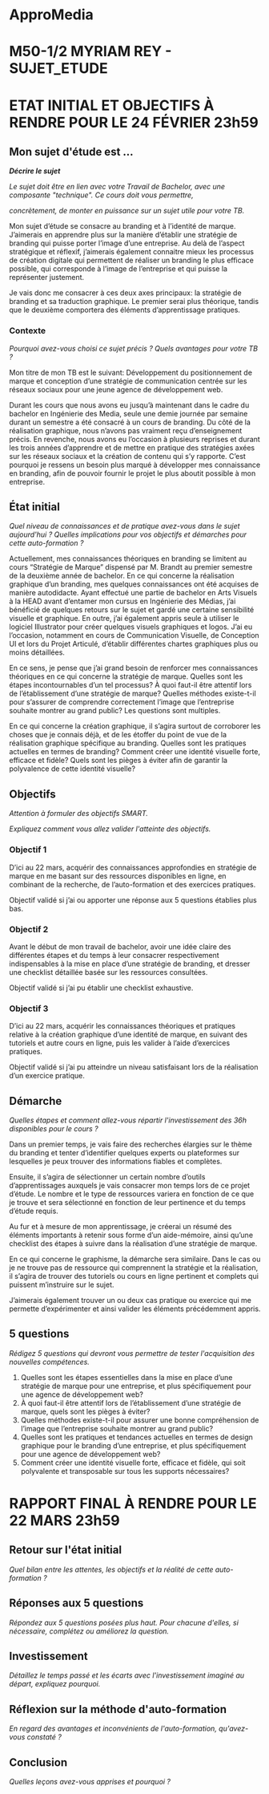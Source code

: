 # ApproMedia

# M50-1/2 MYRIAM REY - SUJET_ETUDE

# 

# ETAT INITIAL ET OBJECTIFS À RENDRE POUR LE 24 FÉVRIER 23h59

## 

## Mon sujet d'étude est ...

***Décrire le sujet***

*Le sujet doit être en lien avec votre Travail de 
Bachelor, avec une composante "technique". Ce cours doit vous permettre,*

*concrètement, de monter en puissance sur un sujet utile pour votre TB.*

Mon sujet d’étude se consacre au branding et à l’identité de marque. J’aimerais en apprendre plus sur la manière d’établir une stratégie de branding qui puisse porter l’image d’une entreprise. Au delà de l’aspect stratégique et réflexif, j’aimerais également connaitre mieux les processus de création digitale qui permettent de réaliser un branding le plus efficace possible, qui corresponde à l’image de l’entreprise et qui puisse la représenter justement. 

Je vais donc me consacrer à ces deux axes principaux: la stratégie de branding et sa traduction  graphique. Le premier serai plus théorique, tandis que le deuxième comportera des éléments d’apprentissage pratiques. 

### 

### Contexte

*Pourquoi avez-vous choisi ce sujet précis ? Quels avantages pour votre TB ?*

Mon titre de mon TB est le suivant: Développement du positionnement de marque et conception d’une stratégie de communication centrée sur les réseaux sociaux pour une jeune agence de développement web. 

Durant les cours que nous avons eu jusqu’à maintenant dans le cadre du bachelor en Ingénierie des Media, seule une demie journée par semaine durant un semestre a été consacré à un cours de branding. Du côté de la réalisation graphique, nous n’avons pas vraiment reçu d’enseignement précis. En revenche, nous avons eu l’occasion à plusieurs reprises et durant les trois années d’apprendre et de mettre en pratique des stratégies axées sur les réseaux sociaux et la création de contenu qui s’y rapporte. C’est pourquoi je ressens un besoin plus marqué à développer mes connaissance en branding, afin de pouvoir fournir le projet le plus aboutit possible à mon entreprise. 

## 

## État initial

*Quel niveau de connaissances et de pratique avez-vous 
dans le sujet aujourd'hui ? Quelles implications pour vos objectifs et 
démarches pour cette auto-formation ?*

Actuellement, mes connaissances théoriques en branding se limitent au cours “Stratégie de Marque” dispensé par M. Brandt au premier semestre de la deuxième année de bachelor. En ce qui concerne la réalisation graphique d’un branding, mes quelques connaissances ont été acquises de manière autodidacte. Ayant effectué une partie de bachelor en Arts Visuels à la HEAD avant d’entamer mon cursus en Ingénierie des Médias, j’ai bénéficié de quelques retours sur le sujet et gardé une certaine sensibilité visuelle et graphique. En outre, j’ai également appris seule à utiliser le logiciel Illustrator pour créer quelques visuels graphiques et logos. J’ai eu l’occasion, notamment en cours de Communication Visuelle, de Conception UI et lors du Projet Articulé, d’établir différentes chartes graphiques plus ou moins détaillées. 

En ce sens, je pense que j’ai grand besoin de renforcer mes connaissances théoriques en ce qui concerne la stratégie de marque. Quelles sont les étapes incontournables d’un tel processus? À quoi faut-il être attentif lors de l’établissement d’une stratégie de marque? Quelles méthodes existe-t-il pour s’assurer de comprendre correctement l’image que l’entreprise souhaite montrer au grand public? Les questions sont multiples. 

En ce qui concerne la création graphique, il s’agira surtout de corroborer les choses que je connais déjà, et de les étoffer du point de vue de la réalisation graphique spécifique au branding. Quelles sont les pratiques actuelles en termes de branding? Comment créer une identité visuelle forte, efficace et fidèle? Quels sont les pièges à éviter afin de garantir la polyvalence de cette identité visuelle? 

## 

## Objectifs

*Attention à formuler des objectifs SMART.*

*Expliquez comment vous allez valider l'atteinte des objectifs.*

### Objectif 1

D’ici au 22 mars, acquérir des connaissances approfondies en stratégie de marque en me basant sur des ressources disponibles en ligne, en combinant de la recherche, de l’auto-formation et des exercices pratiques. 

Objectif validé si j’ai ou apporter une réponse aux 5 questions établies plus bas.

### Objectif 2

Avant le début de mon travail de bachelor, avoir une idée claire des différentes étapes et du temps à leur consacrer respectivement indispensables à la mise en place d’une stratégie de branding, et dresser une checklist détaillée basée sur les ressources consultées. 

Objectif validé si j’ai pu établir une checklist exhaustive. 

### Objectif 3

D’ici au 22 mars, acquérir les connaissances théoriques et pratiques relative à la création graphique d’une identité de marque, en suivant des tutoriels et autre cours en ligne, puis les valider à l’aide d’exercices pratiques. 

Objectif validé si j’ai pu atteindre un niveau satisfaisant lors de la réalisation d’un exercice pratique. 

## 

## Démarche

*Quelles étapes et comment allez-vous répartir l'investissement des 36h disponibles pour le cours ?*

Dans un premier temps, je vais faire des recherches élargies sur le thème du branding et tenter d’identifier quelques experts ou plateformes sur lesquelles je peux trouver des informations fiables et complètes. 

Ensuite, il s’agira de sélectionner un certain nombre d’outils d’apprentissages auxquels je vais consacrer mon temps lors de ce projet d’étude. Le nombre et le type de ressources variera en fonction de ce que je trouve et sera sélectionné en fonction de leur pertinence et du temps d’étude requis. 

Au fur et à mesure de mon apprentissage, je créerai un résumé des éléments importants à retenir sous forme d’un aide-mémoire, ainsi qu’une checklist des étapes à suivre dans la réalisation d’une stratégie de marque. 

En ce qui concerne le graphisme, la démarche sera similaire. Dans le cas ou je ne trouve pas de ressource qui comprennent la stratégie et la réalisation, il s’agira de trouver des tutoriels ou cours en ligne pertinent et complets qui puissent m’instruire sur le sujet. 

J’aimerais également trouver un ou deux cas pratique ou exercice qui me permette d’expérimenter et ainsi valider les éléments précédemment appris. 

## 

## 5 questions

*Rédigez 5 questions qui devront vous permettre de tester l'acquisition des nouvelles compétences.*

1. Quelles sont les étapes essentielles dans la mise en place d’une stratégie de marque pour une entreprise, et plus spécifiquement pour une agence de développement web? 
2. À quoi faut-il être attentif lors de l’établissement d’une stratégie de marque, quels sont les pièges à éviter? 
3. Quelles méthodes existe-t-il pour assurer une bonne compréhension de l’image que l’entreprise souhaite montrer au grand public?
4. Quelles sont les pratiques et tendances actuelles en termes de design graphique pour le branding d’une entreprise, et plus spécifiquement pour une agence de développement web? 
5. Comment créer une identité visuelle forte, efficace et fidèle, qui soit polyvalente et transposable sur tous les supports nécessaires? 

# 

# RAPPORT FINAL À RENDRE POUR LE 22 MARS 23h59

## 

## Retour sur l'état initial

*Quel bilan entre les attentes, les objectifs et la réalité de cette auto-formation ?*

## 

## Réponses aux 5 questions

*Répondez aux 5 questions posées plus haut. Pour chacune d'elles, si nécessaire, complétez ou améliorez la question.*

## 

## Investissement

*Détaillez le temps passé et les écarts avec l'investissement imaginé au départ, expliquez pourquoi.*

## 

## Réflexion sur la méthode d'auto-formation

*En regard des avantages et inconvénients de l'auto-formation, qu'avez-vous constaté ?*

## 

## Conclusion

*Quelles leçons avez-vous apprises et pourquoi ?*

